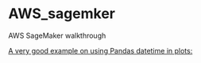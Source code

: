 # AWS_sagemker
AWS SageMaker walkthrough

[A very good example on using Pandas datetime in plots:](/xgboost/bikerental_data_preparation_rev1.ipynb)

